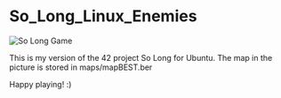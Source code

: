 # So_Long_Linux_Enemies

![So Long Game](https://github.com/margarida-paulo/So_Long_Linux_Enemies/assets/63985525/f1ee1058-f781-42f9-8f16-2c17ba2cc705)

This is my version of the 42 project So Long for Ubuntu. The map in the picture is stored in maps/mapBEST.ber

Happy playing! :)
